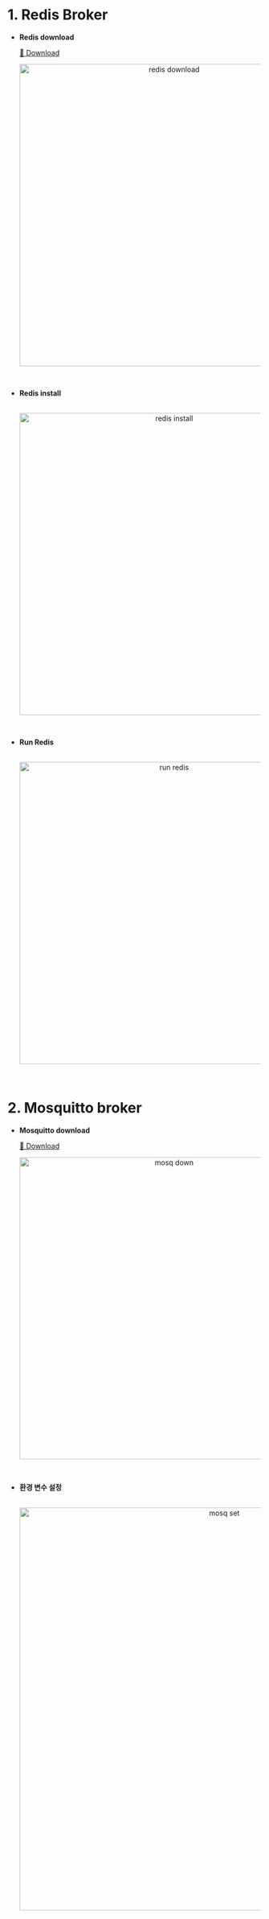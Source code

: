 # 1. Redis Broker

- <b>Redis download</b>

	<a href = "https://github.com/microsoftarchive/redis/releases">🔗 Download</a><br/>
    <p align="center"><img src="https://github.com/OSS-Sinabro/Sinabro_Server/assets/90829718/393a055c-e2df-45fd-afe8-c09bde0452fd" alt="redis download" width="600"></p>
    
<br/>

- <b>Redis install</b>
    <p align="center"><br/><img src="https://github.com/OSS-Sinabro/Sinabro_Server/assets/90829718/a4206ea6-a4f0-4bde-b23f-5c363a1488ae" alt="redis install" width="600"></p>

<br/>

- <b>Run Redis</b>
    <p align="center"><br/><img src="https://github.com/OSS-Sinabro/Sinabro_Server/assets/90829718/e44e0273-6603-4a90-8f74-9b238d8e281d" alt="run redis" width="600"></p>

<br/>

# 2. Mosquitto broker

- <b>Mosquitto download</b>

	<a href = "https://mosquitto.org/download/">🔗 Download</a><br/>
    <p align="center"><img src="https://github.com/OSS-Sinabro/Sinabro_Server/assets/90829718/63847a2d-4557-4667-a0ba-020e913f6a95" alt="mosq down" width="600"></p>

<br/>

- <b>환경 변수 설정</b>
    <p align="center"><br/><img src="https://github.com/OSS-Sinabro/Sinabro_Server/assets/90829718/c31c2e25-c918-4512-a538-cc1c526e2ab3" alt="mosq set" width="800"></p>

<br/>

